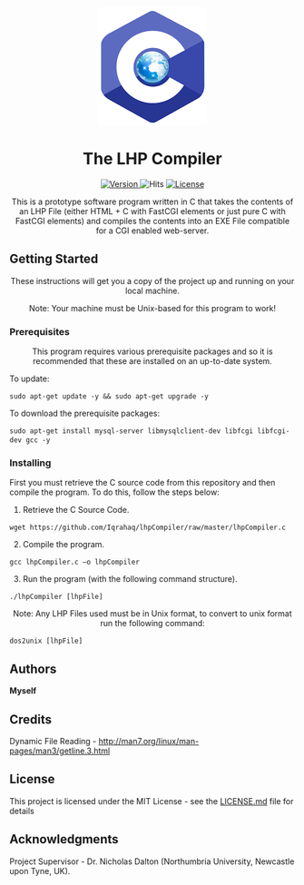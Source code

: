 <p align="center">
  <img src="lhpCompilerIcon.png" alt="lhpCompilerIcon">
</p>

<h1 align="center" style="font-weight: bold;">
  The LHP Compiler
</h1>

<p align="center">
  
  <a href="https://img.shields.io/badge/version-1.0.0-blue">
    <img src="https://img.shields.io/badge/version-1.0.0-blue" alt="Version">
  </a>
  <a href"=https://hits.seeyoufarm.com/api/count/incr/badge.svg?url=https%3A%2F%2Fgithub.com%2FIqrahaq%2FThe-LHP-Compiler%2F">
    <img src="https://hits.seeyoufarm.com/api/count/incr/badge.svg?url=https%3A%2F%2Fgithub.com%2FIqrahaq%2FThe-LHP-Compiler%2F" alt="Hits">
   </a>
  <a href="https://img.shields.io/github/license/Iqrahaq/The-LHP-Compiler">
    <img src="https://img.shields.io/github/license/Iqrahaq/The-LHP-Compiler" alt="License">
  </a>
</p>

<p align="center">This is a prototype software program written in C that takes the contents of an LHP File (either HTML + C with FastCGI elements or just pure C with FastCGI elements) and compiles the contents into an EXE File compatible for a CGI enabled web-server.</p>

## Getting Started

<p align="center"> These instructions will get you a copy of the project up and running on your local machine. </p>
<p align="center"> Note: Your machine must be Unix-based for this program to work! </p>

### Prerequisites

<p align="center"> This program requires various prerequisite packages and so it is recommended that these are installed on an up-to-date system. </p>

To update:

```
sudo apt-get update -y && sudo apt-get upgrade -y
```

To download the prerequisite packages:

```
sudo apt-get install mysql-server libmysqlclient-dev libfcgi libfcgi-dev gcc -y
```

### Installing

First you must retrieve the C source code from this repository and then compile the program.
To do this, follow the steps below:

1. Retrieve the C Source Code.

```
wget https://github.com/Iqrahaq/lhpCompiler/raw/master/lhpCompiler.c
```

2. Compile the program.

```
gcc lhpCompiler.c –o lhpCompiler
```
3. Run the program (with the following command structure).
```
./lhpCompiler [lhpFile]
```

<p align="center"> Note: Any LHP Files used must be in Unix format, to convert to unix format run the following command: </p>

```
dos2unix [lhpFile]
```

## Authors
**Myself** 

## Credits
Dynamic File Reading - http://man7.org/linux/man-pages/man3/getline.3.html

## License

This project is licensed under the MIT License - see the [LICENSE.md](LICENSE) file for details

## Acknowledgments
Project Supervisor - Dr. Nicholas Dalton (Northumbria University, Newcastle upon Tyne, UK).
